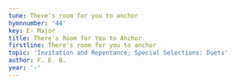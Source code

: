 ```yaml
---
tune: There's room for you to anchor
hymnnumber: '44'
key: E♭ Major
title: There's Room for You to Anchor
firstline: There's room for you to anchor
topic: 'Invitation and Repentance; Special Selections: Duets'
author: F. E. B.
year: '-'
---
```

